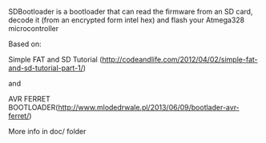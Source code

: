 SDBootloader is a bootloader that can read the firmware from an SD card, decode it (from an encrypted form intel hex) and flash your Atmega328 microcontroller


Based on:

Simple FAT and SD Tutorial (http://codeandlife.com/2012/04/02/simple-fat-and-sd-tutorial-part-1/) 

and 

AVR FERRET BOOTLOADER(http://www.mlodedrwale.pl/2013/06/09/bootlader-avr-ferret/)

More info in doc/ folder  
